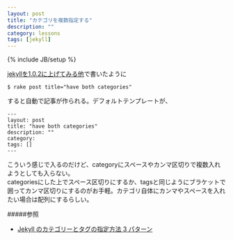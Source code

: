 ```yaml
---
layout: post
title: "カテゴリを複数指定する"
description: ""
category: lessons
tags: [jekyll]
---
```

{% include JB/setup %}

[jekyllを1.0.2に上げてみる他](http://p3n.github.io/lessons/2013/05/19/jekyll-update-to-1_0_2/)で書いたように

	$ rake post title="have both categories"

すると自動で記事が作られる。デフォルトテンプレートが、

	---
	layout: post  
	title: "have both categories"  
	description: ""  
	category:   
	tags: []  
	---

こういう感じで入るのだけど、categoryにスペースやカンマ区切りで複数入れようとしても入らない。  
categoriesにした上でスペース区切りにするか、tagsと同じようにブラケットで囲ってカンマ区切りにするのがお手軽。カテゴリ自体にカンマやスペースを入れたい場合は配列にするらしい。


#####参照 
* [Jekyll のカテゴリーとタグの指定方法 3 パターン](http://tech.nitoyon.com/ja/blog/2013/04/17/jekyll-pluralize/)